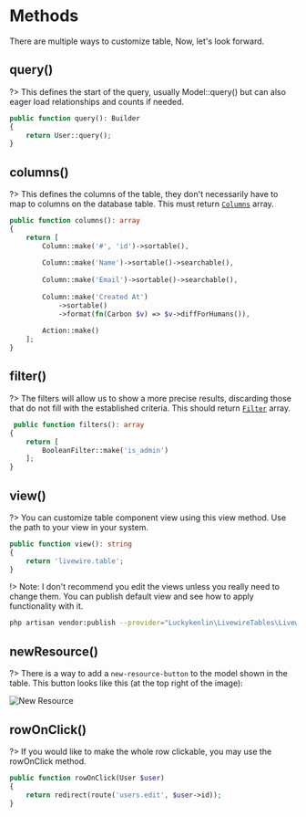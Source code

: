 # Methods

There are multiple ways to customize table, Now, let's look forward.

## query()
?> This defines the start of the query, usually Model::query() but can also eager load relationships and counts if needed.

```php
public function query(): Builder
{
    return User::query();
}
```
## columns()
?> This defines the columns of the table, they don't necessarily have to map to columns on the database table. This must return [`Columns`](en/columns/define-columns.md) array.

```php
public function columns(): array
{
    return [
        Column::make('#', 'id')->sortable(),
        
        Column::make('Name')->sortable()->searchable(),
        
        Column::make('Email')->sortable()->searchable(),
        
        Column::make('Created At')
            ->sortable()
            ->format(fn(Carbon $v) => $v->diffForHumans()),
            
        Action::make()
    ];
}
```
## filter()
?> The filters will allow us to show a more precise results, discarding those that do not fill with the established criteria. This should return [`Filter`](en/filter/general-methods.md) array.

```php
 public function filters(): array
{
    return [
        BooleanFilter::make('is_admin')
    ];
}
```
## view()
?> You can customize table component view using this view method. Use the path to your view in your system.
```php
public function view(): string
{
    return 'livewire.table';
}
```
!> Note: I don't recommend you edit the views unless you really need to change them. You can publish default view and see how to apply functionality with it.
```bash
php artisan vendor:publish --provider="Luckykenlin\LivewireTables\LivewireTablesServiceProvider" --tag=livewire-tables-views
```
## newResource()
?> There is a way to add a `new-resource-button` to the model shown in the table. This button looks like this (at the top right of the image):

![New Resource](/../../assets/new-resource.png ':class=image')

## rowOnClick()
?> If you would like to make the whole row clickable, you may use the rowOnClick method.

```php
public function rowOnClick(User $user)
{
    return redirect(route('users.edit', $user->id));
}
```

